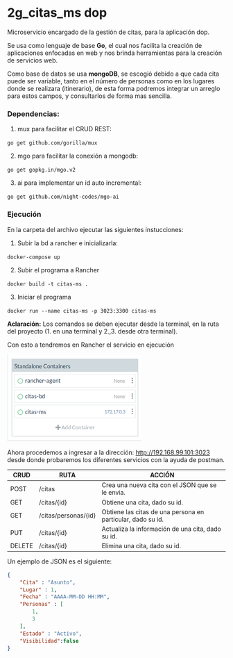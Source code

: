 # 2g_citas_ms dop

Microservicio encargado de la gestión de citas, para la aplicación dop.

Se usa como lenguaje de base **Go**, el cual nos facilita la creación de aplicaciones enfocadas en web y nos brinda herramientas para la creación de servicios web.

Como base de datos se usa **mongoDB**, se escogió debido a que cada cita puede ser variable, tanto en el número de personas como en los lugares donde se realizara (itinerario), de esta forma podremos integrar un arreglo para estos campos, y consultarlos de forma mas sencilla.


### Dependencias:

1. mux para facilitar el CRUD REST:

  `go get github.com/gorilla/mux`

2. mgo para facilitar la conexión a mongodb:

  `go get gopkg.in/mgo.v2`

3. ai para implementar un id auto incremental:

  `go get github.com/night-codes/mgo-ai`


### Ejecución

En la carpeta del archivo ejecutar las siguientes instucciones:

1. Subir la bd a rancher e inicializarla:

`docker-compose up`

2. Subir el programa a Rancher

`docker build -t citas-ms .`

3. Iniciar el programa

`docker run --name citas-ms -p 3023:3300 citas-ms`

**Aclaración:** Los comandos se deben ejecutar desde la terminal, en la ruta del proyecto (1. en una terminal y 2.,3. desde otra terminal).

Con esto a tendremos en Rancher el servicio en ejecución

![Microservicio en Rancher](Imagenes/rancher.png "Microservicio en Rancher")

Ahora procedemos a ingresar a la dirección:
<http://192.168.99.101:3023> desde donde probaremos los diferentes servicios con la ayuda de postman.

CRUD | RUTA | ACCIÓN
---- | ---- | ------
POST | /citas | Crea una nueva cita con el JSON que se le envia.
GET  | /citas/{id} | Obtiene una cita, dado su id.
GET  | /citas/personas/{id} | Obtiene las citas de una persona en particular, dado su id.
PUT  | /citas/{id} | Actualiza la información de una cita, dado su id.
DELETE | /citas/{id} | Elimina una cita, dado su id.

Un ejemplo de JSON es el siguiente:

```json
{
    "Cita" : "Asunto",
    "Lugar" : 1,
    "Fecha" : "AAAA-MM-DD HH:MM",
    "Personas" : [
        1,
        3
    ],
    "Estado" : "Activo",
    "Visibilidad":false
}
```

